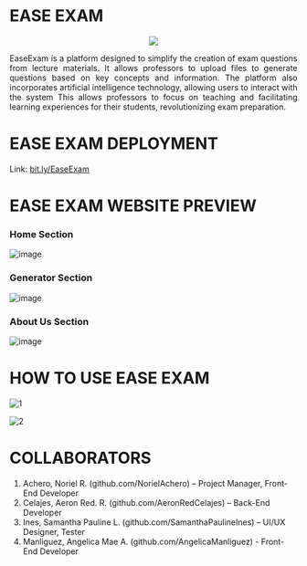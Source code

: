 # EASE EXAM
<p align="center">
   <img src = "https://cdn.discordapp.com/attachments/885103849831030785/1232910498551304273/exam.png?ex=662b2ce1&is=6629db61&hm=095712286b6c2eaad8e77694c07b4f99555bc12add159ca41c84349d33d38db3&">
</p>

<p style = "text-align: justify;"> EaseExam is a platform designed to simplify the creation of exam questions from lecture materials. It allows professors to upload files to generate questions based on key concepts and information. The platform also incorporates artificial intelligence technology, allowing users to interact with the system This allows professors to focus on teaching and facilitating learning experiences for their students, revolutionizing exam preparation.
</p>


# EASE EXAM DEPLOYMENT
Link: [bit.ly/EaseExam](bit.ly/EaseExam)


# EASE EXAM WEBSITE PREVIEW

### Home Section

![image](https://github.com/AeronRedCelajes/EaseExamGen/assets/142378544/a6ecce4a-351f-43f1-9ec5-c593367bd4a1)


### Generator Section

![image](https://github.com/AeronRedCelajes/EaseExamGen/assets/142378544/b7531360-91c7-46d9-8ed5-9cb229851d19)

### About Us Section

![image](https://github.com/AeronRedCelajes/EaseExamGen/assets/142378544/93f43883-c229-4e51-bae3-dad44bbebd3d)


# HOW TO USE EASE EXAM

![1](https://github.com/AeronRedCelajes/EaseExamGen/assets/142378544/4a99a381-253f-4a37-8365-58d34448dc8b)


![2](https://github.com/AeronRedCelajes/EaseExamGen/assets/142378544/1d0b0f1f-5ef8-49e1-b7dc-46ceb4b45d58)


# COLLABORATORS

1. Achero, Noriel R. (github.com/NorielAchero) – Project Manager, Front-End Developer
2. Celajes, Aeron Red. R. (github.com/AeronRedCelajes) – Back-End Developer
3. Ines, Samantha Pauline L. (github.com/SamanthaPaulineInes) – UI/UX Designer, Tester
4. Manliguez, Angelica Mae A. (github.com/AngelicaManliguez) - Front-End Developer


